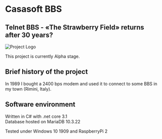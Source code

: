 # Casasoft BBS
## Telnet BBS - «The Strawberry Field» returns after 30 years?

![Project Logo](cover.jpg)

This project is currently Alpha stage.

## Brief history of the project

In 1989 I bought a 2400 bps modem and used it to connect to some BBS in my town (Rimini, Italy).

## Software environment

Written in C# with .net core 3.1   
Database hosted on MariaDB 10.3.22

Tested under Windows 10 1909 and RaspberryPi 2
